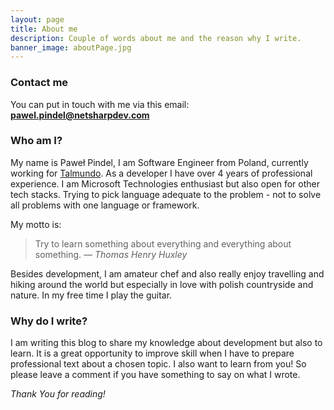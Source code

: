 ```yaml
---
layout: page
title: About me
description: Couple of words about me and the reason why I write.
banner_image: aboutPage.jpg
---
```


### Contact me

You can put in touch with me via this email: <a href="mailto:pawel.pindel@netsharpdev.com">**pawel.pindel@netsharpdev.com**</a>

### Who am I?

My name is Paweł Pindel, I am Software Engineer from Poland, currently working for [Talmundo](https://talmundo.com). As a developer I have over 4 years of professional experience. I am Microsoft Technologies enthusiast but also open for other tech stacks. Trying to pick language adequate to the problem - not to solve all problems with one language or framework.

My motto is:
>Try to learn something about everything and everything about something. <cite>― Thomas Henry Huxley</cite>

Besides development, I am amateur chef and also really enjoy travelling and hiking around the world but especially in love with polish countryside and nature. In my free time I play the guitar.

### Why do I write?

I am writing this blog to share my knowledge about development but also to learn. It is a great opportunity to improve skill when I have to prepare professional text about a chosen topic. I also want to learn from you! So please leave a comment if you have something to say on what I wrote.

*Thank You for reading!*
